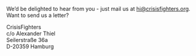 We’d be delighted to hear from you - just mail us at [hi@crisisfighters.org](mailto:hi@crisisfighters.org). Want to send us a letter?<br />

<!-- prettier-ignore-start -->
CrisisFighters<br />
c/o Alexander Thiel<br />
Seilerstraße 36a<br />
D-20359 Hamburg<br />
<!-- prettier-ignore-end -->
